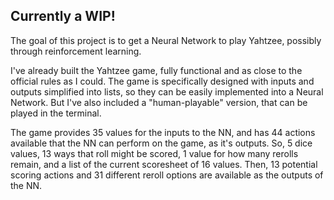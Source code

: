 ## Currently a WIP!

The goal of this project is to get a Neural Network to play Yahtzee, possibly through reinforcement learning.

I've already built the Yahtzee game, fully functional and as close to the official rules as I could.
The game is specifically designed with inputs and outputs simplified into lists, so they can be easily implemented into a Neural Network.
But I've also included a "human-playable" version, that can be played in the terminal.

The game provides 35 values for the inputs to the NN, and has 44 actions available that the NN can perform on the game, as it's outputs.
So, 5 dice values, 13 ways that roll might be scored, 1 value for how many rerolls remain, and a list of the current scoresheet of 16 values.
Then, 13 potential scoring actions and 31 different reroll options are available as the outputs of the NN.
